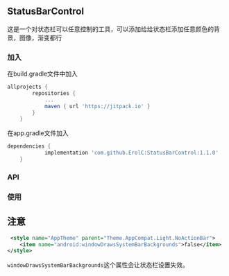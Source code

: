 ## StatusBarControl
这是一个对状态栏可以任意控制的工具，可以添加给给状态栏添加任意颜色的背景，图像，渐变都行

### 加入
在build.gradle文件中加入
```gradle
allprojects {
		repositories {
			...
			maven { url 'https://jitpack.io' }
		}
	}

```
在app.gradle文件加入
```gradle
dependencies {
	        implementation 'com.github.ErolC:StatusBarControl:1.1.0'
	}
```
### API

### 使用

## 注意
```xml
 <style name="AppTheme" parent="Theme.AppCompat.Light.NoActionBar">
    <item name="android:windowDrawsSystemBarBackgrounds">false</item>
</style>
```
`windowDrawsSystemBarBackgrounds`这个属性会让状态栏设置失效。